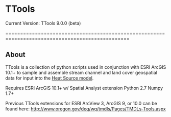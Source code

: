 TTools 
======

Current Version: TTools 9.0.0 (beta)

================================================================================================
## About

TTools is a collection of python scripts used in conjunction with ESRI ArcGIS 10.1+ to sample and assemble 
stream channel and land cover geospatial data for input into the [Heat Source model][1].


Requires
ESRI ArcGIS 10.1+ w/ Spatial Analyst extension
Python 2.7 
Numpy 1.7+

Previous TTools extensions for ESRI ArcView 3, ArcGIS 9, or 10.0 can be found here: http://www.oregon.gov/deq/wq/tmdls/Pages/TMDLs-Tools.aspx

[1]: https://github.com/rmichie/heatsource-9
